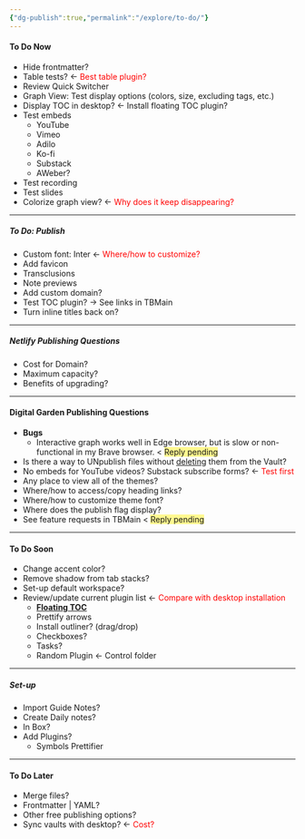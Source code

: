 ```yaml
---
{"dg-publish":true,"permalink":"/explore/to-do/"}
---
```


#### To Do Now
- Hide frontmatter?
- Table tests? <- <font color="#ff0000">Best table plugin?</font>
- Review Quick Switcher
- Graph View: Test display options (colors, size, excluding tags, etc.)
- Display TOC in desktop? <- Install floating TOC plugin?
- Test embeds
	- YouTube
	- Vimeo
	- Adilo
	- Ko-fi
	- Substack
	- AWeber?
- Test recording
- Test slides
- Colorize graph view? <- <font color="#ff0000">Why does it keep disappearing?</font>

---

##### To Do: Publish
- Custom font: Inter <- <font color="#ff0000">Where/how to customize?</font>
- Add favicon
- Transclusions
- Note previews
- Add custom domain?
- Test TOC plugin? -> See links in TBMain
- Turn inline titles back on?

---

##### Netlify Publishing Questions
- Cost for Domain?
- Maximum capacity?
- Benefits of upgrading?

---

#### Digital Garden Publishing Questions
- **Bugs**
	- Interactive graph works well in Edge browser, but is slow or non-functional in my Brave browser. < <span style="background:#fff88f">Reply pending</span>
- Is there a way to UNpublish files without <u>deleting</u> them from the Vault?
- No embeds for YouTube videos? Substack subscribe forms? <- <font color="#ff0000">Test first</font>
- Any place to view all of the themes?
- Where/how to access/copy heading links?
- Where/how to customize theme font?
- Where does the publish flag display?
- See feature requests in TBMain < <span style="background:#fff88f">Reply pending</span>

---

#### To Do Soon
- Change accent color?
- Remove shadow from tab stacks?
- Set-up default workspace?
- Review/update current plugin list <- <font color="#ff0000">Compare with desktop installation</font>
	- **[Floating TOC]()**
	- Prettify arrows
	- Install outliner? (drag/drop)
	- Checkboxes?
	- Tasks?
	- Random Plugin <- Control folder

---

##### Set-up
- Import Guide Notes?
- Create Daily notes?
- In Box?
- Add Plugins?
	- Symbols Prettifier

---

#### To Do Later
- Merge files?
- Frontmatter | YAML?
- Other free publishing options?
- Sync vaults with desktop? <- <font color="#ff0000">Cost?</font>

